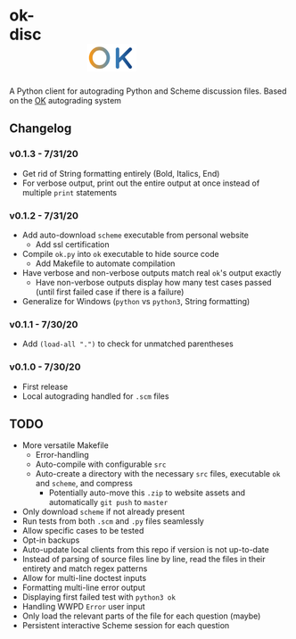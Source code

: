 <p align="center"><h1>ok-disc&nbsp;&nbsp;&nbsp;&nbsp;&nbsp;&nbsp;&nbsp;&nbsp;&nbsp;&nbsp;&nbsp;&nbsp;&nbsp;&nbsp;&nbsp;&nbsp;&nbsp;&nbsp;&nbsp;&nbsp;&nbsp;&nbsp;&nbsp;&nbsp;&nbsp;&nbsp;&nbsp;&nbsp;&nbsp;&nbsp;&nbsp;&nbsp;&nbsp;&nbsp;&nbsp;&nbsp;&nbsp;&nbsp;&nbsp;&nbsp;&nbsp;&nbsp;&nbsp;&nbsp;&nbsp;&nbsp;&nbsp;&nbsp;&nbsp;&nbsp;&nbsp;&nbsp;&nbsp;&nbsp;&nbsp;&nbsp;&nbsp;&nbsp;&nbsp;&nbsp;&nbsp;&nbsp;&nbsp;&nbsp;&nbsp;&nbsp;&nbsp;&nbsp;&nbsp;&nbsp;&nbsp;&nbsp;&nbsp;&nbsp;&nbsp;&nbsp;&nbsp;&nbsp;&nbsp;&nbsp;&nbsp;&nbsp;&nbsp;&nbsp;&nbsp;&nbsp;&nbsp;&nbsp;<img src="https://github.com/LarynQi/ok-disc/blob/master/assets/ok-logo.png" alt="drawing" height="50"/></h1></p>

A Python client for autograding Python and Scheme discussion files. Based on the [OK](https://github.com/okpy/ok-client) autograding system 

## Changelog
### v0.1.3 - 7/31/20
* Get rid of String formatting entirely (Bold, Italics, End)
* For verbose output, print out the entire output at once instead of multiple `print` statements

### v0.1.2 - 7/31/20
* Add auto-download `scheme` executable from personal website
  * Add ssl certification
* Compile `ok.py` into `ok` executable to hide source code
  * Add Makefile to automate compilation
* Have verbose and non-verbose outputs match real `ok`'s output exactly
  * Have non-verbose outputs display how many test cases passed (until first failed case if there is a failure)
* Generalize for Windows (`python` vs `python3`, String formatting)

### v0.1.1 - 7/30/20
* Add `(load-all ".")` to check for unmatched parentheses

### v0.1.0 - 7/30/20
* First release
* Local autograding handled for `.scm` files

## TODO
* More versatile Makefile
  * Error-handling
  * Auto-compile with configurable `src`
  * Auto-create a directory with the necessary `src` files, executable `ok` and `scheme`, and compress
    * Potentially auto-move this `.zip` to website assets and automatically `git push` to `master`
* Only download `scheme` if not already present
* Run tests from both `.scm` and `.py` files seamlessly
* Allow specific cases to be tested
* Opt-in backups
* Auto-update local clients from this repo if version is not up-to-date
* Instead of parsing of source files line by line, read the files in their entirety and match regex patterns
* Allow for multi-line doctest inputs
* Formatting multi-line error output
* Displaying first failed test with `python3 ok`
* Handling WWPD `Error` user input
* Only load the relevant parts of the file for each question (maybe)
* Persistent interactive Scheme session for each question
